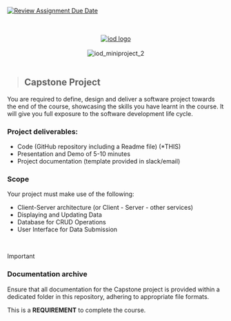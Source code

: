 [![Review Assignment Due Date](https://classroom.github.com/assets/deadline-readme-button-24ddc0f5d75046c5622901739e7c5dd533143b0c8e959d652212380cedb1ea36.svg)](https://classroom.github.com/a/HQdlhcoz)

<div align="center">

</br></br>
[![iod logo](https://x4w8f4y8.rocketcdn.me/wp-content/uploads/2020/05/iod_h_tp_white_c.png)](#)
</br></br>
![iod_miniproject_2](https://i.ibb.co/84Dbdx8/iod-gold.png)
</br></br>

</div>

>## Capstone Project


You are required to define, design and deliver a software 
project towards the end of the course, showcasing the skills 
you have learnt in the course. It will give you full exposure to 
the software development life cycle.


### Project deliverables:
- Code (GitHub repository including a Readme file) (*THIS)
- Presentation and Demo of 5-10 minutes
- Project documentation (template provided in slack/email)

### Scope
Your project must make use of the following:
- Client-Server architecture (or Client - Server - other services)
- Displaying and Updating Data
- Database for CRUD Operations
- User Interface for Data Submission

<br>





> [!Important]
> ### Documentation archive
> Ensure that all documentation for the Capstone project is provided within a dedicated folder in this repository, adhering to appropriate file formats.
> 
> This is a **REQUIREMENT** to complete the course.



<br><br>
